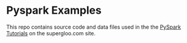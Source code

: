 # Pyspark Examples

This repo contains source code and data files used in the the [PySpark Tutorials](https://supergloo.com/pyspark) on the supergloo.com site.